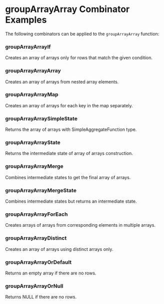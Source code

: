 # groupArrayArray Combinator Examples

The following combinators can be applied to the `groupArrayArray` function:

### groupArrayArrayIf
Creates an array of arrays only for rows that match the given condition.

### groupArrayArrayArray
Creates an array of arrays from nested array elements.

### groupArrayArrayMap
Creates an array of arrays for each key in the map separately.

### groupArrayArraySimpleState
Returns the array of arrays with SimpleAggregateFunction type.

### groupArrayArrayState
Returns the intermediate state of array of arrays construction.

### groupArrayArrayMerge
Combines intermediate states to get the final array of arrays.

### groupArrayArrayMergeState
Combines intermediate states but returns an intermediate state.

### groupArrayArrayForEach
Creates arrays of arrays from corresponding elements in multiple arrays.

### groupArrayArrayDistinct
Creates an array of arrays using distinct arrays only.

### groupArrayArrayOrDefault
Returns an empty array if there are no rows.

### groupArrayArrayOrNull
Returns NULL if there are no rows. 